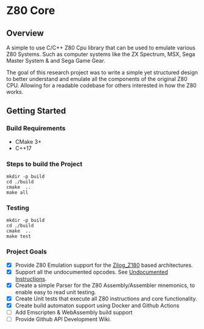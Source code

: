 # Z80 Core

## Overview
A simple to use C/C++ Z80 Cpu library that can be used to emulate various
Z80 Systems. Such as computer systems like the 
ZX Spectrum, MSX, Sega Master System & and Sega Game Gear.

The goal of this research project was to write a simple yet structured design 
to better understand and emulate all the components of the original Z80 CPU.
Allowing for a readable codebase for others interested in how the Z80 works.

## Getting Started

### Build Requirements
* CMake 3+
* C++17

### Steps to build the Project
```
mkdir -p build
cd ./build
cmake  ..
make all
```

### Testing
```
mkdir -p build
cd ./build
cmake  ..
make test
```

### Project Goals 
- [X] Provide Z80 Emulation support for the [Zilog_Z180](https://en.wikipedia.org/wiki/Zilog_Z180) based architectures.
- [X] Support all the undocumented opcodes. See [Undocumented Instructions](documents/z80-documented-v0.91.pdf).
- [X] Create a simple Parser for the Z80 Assembly/Assembler mnemonics, to enable easy to read unit testing.
- [X] Create Unit tests that execute all Z80 instructions and core functionality.
- [X] Create build automaton support using Docker and Github Actions
- [ ] Add Emscripten & WebAssembly build support
- [ ] Provide Github API Development Wiki.
